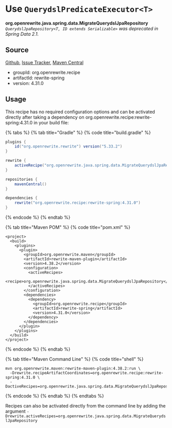 # Use `QuerydslPredicateExecutor<T>`

**org.openrewrite.java.spring.data.MigrateQuerydslJpaRepository**
_`QuerydslJpaRepository<T, ID extends Serializable>` was deprecated in Spring Data 2.1._

## Source

[Github](https://github.com/openrewrite/rewrite-spring), [Issue Tracker](https://github.com/openrewrite/rewrite-spring/issues), [Maven Central](https://search.maven.org/artifact/org.openrewrite.recipe/rewrite-spring/4.31.0/jar)

* groupId: org.openrewrite.recipe
* artifactId: rewrite-spring
* version: 4.31.0


## Usage

This recipe has no required configuration options and can be activated directly after taking a dependency on org.openrewrite.recipe:rewrite-spring:4.31.0 in your build file:

{% tabs %}
{% tab title="Gradle" %}
{% code title="build.gradle" %}
```groovy
plugins {
    id("org.openrewrite.rewrite") version("5.33.2")
}

rewrite {
    activeRecipe("org.openrewrite.java.spring.data.MigrateQuerydslJpaRepository")
}

repositories {
    mavenCentral()
}

dependencies {
    rewrite("org.openrewrite.recipe:rewrite-spring:4.31.0")
}
```
{% endcode %}
{% endtab %}

{% tab title="Maven POM" %}
{% code title="pom.xml" %}
```markup
<project>
  <build>
    <plugins>
      <plugin>
        <groupId>org.openrewrite.maven</groupId>
        <artifactId>rewrite-maven-plugin</artifactId>
        <version>4.38.2</version>
        <configuration>
          <activeRecipes>
            <recipe>org.openrewrite.java.spring.data.MigrateQuerydslJpaRepository</recipe>
          </activeRecipes>
        </configuration>
        <dependencies>
          <dependency>
            <groupId>org.openrewrite.recipe</groupId>
            <artifactId>rewrite-spring</artifactId>
            <version>4.31.0</version>
          </dependency>
        </dependencies>
      </plugin>
    </plugins>
  </build>
</project>
```
{% endcode %}
{% endtab %}

{% tab title="Maven Command Line" %}
{% code title="shell" %}
```shell
mvn org.openrewrite.maven:rewrite-maven-plugin:4.38.2:run \
  -Drewrite.recipeArtifactCoordinates=org.openrewrite.recipe:rewrite-spring:4.31.0 \
  -DactiveRecipes=org.openrewrite.java.spring.data.MigrateQuerydslJpaRepository
```
{% endcode %}
{% endtab %}
{% endtabs %}

Recipes can also be activated directly from the command line by adding the argument `-Drewrite.activeRecipes=org.openrewrite.java.spring.data.MigrateQuerydslJpaRepository`
